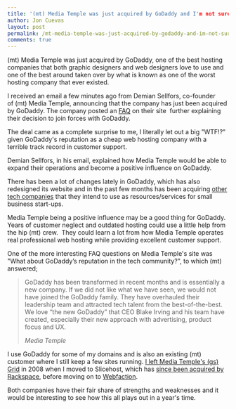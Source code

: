 ```yaml
---
title: '(mt) Media Temple was just acquired by GoDaddy and I'm not sure if that's a good thing'
author: Jon Cuevas
layout: post
permalink: /mt-media-temple-was-just-acquired-by-godaddy-and-im-not-sure-if-thats-a-good-thing-2026/
comments: true
---
```

<p class="lead">(mt) Media Temple was just acquired by GoDaddy, one of the best hosting companies that both graphic designers and web designers love to use and one of the best around taken over by what is known as one of the worst hosting company that ever existed.</p>

<!--more-->

I received an email a few minutes ago from Demian Sellfors, co-founder of (mt) Media Temple, announcing that the company has just been acquired by GoDaddy. The company posted an [FAQ][1] on their site  further explaining their decision to join forces with GoDaddy.

The deal came as a complete surprise to me, I literally let out a big "WTF!?" given GoDaddy's reputation as a cheap web hosting company with a terrible track record in customer support.

Demian Sellfors, in his email, explained how Media Temple would be able to expand their operations and become a positive influence on GoDaddy.

There has been a lot of changes lately in GoDaddy, which has also redesigned its website and in the past few months has been acquiring [other tech companies][2] that they intend to use as resources/services for small business start-ups.

Media Temple being a positive influence may be a good thing for GoDaddy. Years of customer neglect and outdated hosting could use a little help from the hip (mt) crew.  They could learn a lot from how Media Temple operates real professional web hosting while providing excellent customer support.

One of the more interesting FAQ questions on Media Temple's site was "What about GoDaddy’s reputation in the tech community?", to which (mt) answered;

<blockquote>
	<p class="lead">GoDaddy has been transformed in recent months and is essentially a new company. If we did not like what we have seen, we would not have joined the GoDaddy family. They have overhauled their leadership team and attracted tech talent from the best-of-the-best. We love “the new GoDaddy” that CEO Blake Irving and his team have created, especially their new approach with advertising, product focus and UX.</p>
	<cite>Media Temple</cite>
</blockquote>

I use GoDaddy for some of my domains and is also an existing (mt) customer where I still keep a few sites running. [I left Media Temple's (gs) Grid][3] in 2008 when I moved to Slicehost, which has [since been acquired by Rackspace][4], before moving on to [Webfaction][5].

Both companies have their fair share of strengths and weaknesses and it would be interesting to see how this all plays out in a year's time.

 [1]: http://weblog.mediatemple.net/2013/10/15/faqs-about-the-godaddy-acquisition
 [2]: http://www.godaddy.com/news/article/godaddy-acquires-ronin-integrates-invoicing-into-online-bookkeeping.aspx
 [3]: http://archondigital.com/v5/internet/hosting/saying-goodbye-to-the-grid/
 [4]: http://archondigital.com/v5/internet/hosting/rackspace-acquires-slicehost-and-jungle-disk/
 [5]: http://archondigital.com/webfaction-hosting-sucks-1005/